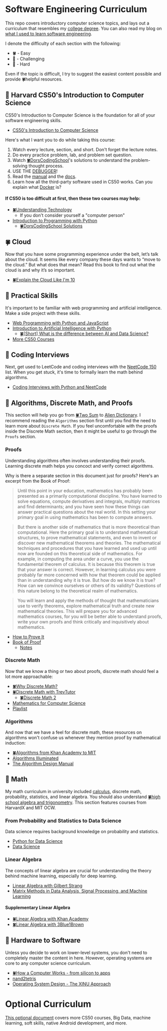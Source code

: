 # Software Engineering Curriculum

This repo covers introductory computer science topics, and lays out a curriculum that resembles my [college degree][1]. You can also read my blog on [what I used to learn software engineering][2].

I denote the difficulty of each section with the following:

- 🍀 - Easy
- 🤔 - Challenging
- 🤬 - Hard

Even if the topic is difficult, I try to suggest the easiest content possible and provide 🍀helpful resources.

[1]: https://www.cs.utexas.edu/sites/default/files/documents/4-Year%20Plan_1.pdf
[2]: https://medium.com/@seanaujong/a-software-engineering-journey-for-beginners-a08640916929

## 🤔 Harvard CS50's Introduction to Computer Science

CS50's Introduction to Computer Science is the foundation for all of your software engineering skills.

- [CS50's Introduction to Computer Science][3]

Here's what I want you to do while taking this course:

1. Watch every lecture, section, and short. Don't forget the lecture notes.
2. Do every practice problem, lab, and problem set question.
3. Watch [🍀DorsCodingSchool][4]'s solutions to understand the problem-solving thought process.
4. USE THE [DEBUGGER][5]!
5. Read the [manual][6] and the [docs][7].
6. Learn how all the third-party software used in CS50 works. Can you explain what [Docker][8] is?

[3]: https://cs50.harvard.edu/x
[4]: https://www.youtube.com/playlist?list=PLo_wesNOyQTMl3zIvoIVANOqGNL4B2Sg-
[5]: https://cs50.harvard.edu/x/2023/notes/2/#debugging
[6]: https://manual.cs50.io/
[7]: https://cs50.readthedocs.io/
[8]: https://cs50.readthedocs.io/docker/

#### If CS50 is too difficult at first, then these two courses may help:

- [🍀Understanding Technology](https://www.edx.org/course/cs50s-understanding-technology)
    - If you don't consider yourself a "computer person"
- [Introduction to Programming with Python](cs50.harvard.edu/python)
    - [🍀DorsCodingSchool Solutions](https://www.youtube.com/playlist?list=PLo_wesNOyQTNkV3DzBMz5HNfUDrVTEeh9)

## 🍀 Cloud

Now that you have some programming experience under the belt, let’s talk about the cloud. It seems like every company these days wants to “move to the cloud.” But what does that mean? Read this book to find out what the cloud is and why it’s so important.

- [🍀Explain the Cloud Like I'm 10](https://www.amazon.com/dp/B0765C4SNR)

## 🤔 Practical Skills

It's important to be familiar with web programming and artificial intelligence. Make a side project with these skills.

- [Web Programming with Python and JavaScript](https://cs50.harvard.edu/web/2020/)
- [Introduction to Artificial Intelligence with Python](https://www.edx.org/course/cs50s-introduction-to-artificial-intelligence-with-python)
    - [🍀[Short] What is the difference between AI and Data Science?](https://www.youtube.com/watch?v=kNrw64dmfpk)
- [More CS50 Courses](https://www.edx.org/cs50)

## 🤔 Coding Interviews

Next, get used to LeetCode and coding interviews with the [NeetCode 150](https://neetcode.io/practice) list. When you get stuck, it's time to formally learn the math behind algorithms.

- [Coding Interviews with Python and NeetCode](https://medium.com/@seanaujong/getting-started-with-technical-interviews-for-software-engineering-as-a-college-freshman-64dbecc0b15c)

## 🤬 Algorithms, Discrete Math, and Proofs

This section will help you go from [🍀Two Sum](https://leetcode.com/problems/two-sum/) to [Alien Dictionary](https://www.lintcode.com/problem/892/). I recommend reading the `Algorithms` section first until you find the need to learn more about `Discrete Math`. If you feel uncomfortable with the proofs inside the Discrete Math section, then it might be useful to go through the `Proofs` section.

### Proofs

Understanding algorithms often involves understanding their proofs. Learning discrete math helps you concoct and verify correct algorithms.

Why is there a separate section in this document just for proofs? Here's an excerpt from the Book of Proof:

> Until this point in your education, mathematics has probably been
presented as a primarily computational discipline. You have learned to
solve equations, compute derivatives and integrals, multiply matrices and
find determinants; and you have seen how these things can answer practical
questions about the real world. In this setting your primary goal in using
mathematics has been to compute answers.

> But there is another side of mathematics that is more theoretical than
computational. Here the primary goal is to understand mathematical
structures, to prove mathematical statements, and even to invent or discover
new mathematical theorems and theories. The mathematical techniques
and procedures that you have learned and used up until now are founded
on this theoretical side of mathematics. For example, in computing the area
under a curve, you use the fundamental theorem of calculus. It is because
this theorem is true that your answer is correct. However, in learning
calculus you were probably far more concerned with how that theorem could
be applied than in understanding why it is true. But how do we know it is
true? How can we convince ourselves or others of its validity? Questions of
this nature belong to the theoretical realm of mathematics.

> You will learn and apply the methods of thought that mathematicians use to verify theorems,
explore mathematical truth and create new mathematical theories. This
will prepare you for advanced mathematics courses, for you will be better
able to understand proofs, write your own proofs and think critically and
inquisitively about mathematics.

- [How to Prove It](https://users.metu.edu.tr/serge/courses/111-2011/textbook-math111.pdf)
- [Book of Proof](https://www.people.vcu.edu/~rhammack/BookOfProof/)
  - [Notes](discrete-math/book-of-proof/README.md)

### Discrete Math

Now that we know a thing or two about proofs, discrete math should feel a lot more approachable:

- [🍀Why Discrete Math?](https://masters.cs.uchicago.edu/page/math-computer-science-discrete-math)
- [🍀Discrete Math with TrevTutor](https://www.youtube.com/playlist?list=PLDDGPdw7e6Ag1EIznZ-m-qXu4XX3A0cIz)
  - [🍀Discrete Math 2](https://www.youtube.com/playlist?list=PLDDGPdw7e6Aj0amDsYInT_8p6xTSTGEi2)
- [Mathematics for Computer Science](https://ocw.mit.edu/courses/6-042j-mathematics-for-computer-science-spring-2015/)
- [Playlist](https://www.youtube.com/playlist?list=PLUl4u3cNGP60UlabZBeeqOuoLuj_KNphQ)

### Algorithms

And now that we have a feel for discrete math, these resources on algorithms won't confuse us whenever they mention proof by mathematical induction:

- [🍀Algorithms from Khan Academy to MIT](https://medium.com/@seanaujong/an-introduction-to-algorithms-d3d5edab5b6a)
- [Algorithms Illuminated](http://www.algorithmsilluminated.org/)
- [The Algorithm Design Manual](https://www.algorist.com/)

## 🤔 Math

My math curriculum in university included [calculus](https://www.youtube.com/playlist?list=PL21BCE50ABFF029F1), discrete math, probability, statistics, and linear algebra. You should also understand [🍀high school algebra and trigonometry](https://www.khanacademy.org/). This section features courses from HarvardX and MIT OCW.

### From Probability and Statistics to Data Science

Data science requires background knowledge on probability and statistics.

- [Python for Data Science](https://www.edx.org/professional-certificate/harvardx-learning-python-for-data-science)
- [Data Science](https://www.edx.org/professional-certificate/harvardx-data-science)

### Linear Algebra

The concepts of linear algebra are crucial for understanding the theory behind machine learning, especially for deep learning.

- [Linear Algebra with Gilbert Strang](https://www.youtube.com/playlist?list=PL221E2BBF13BECF6C)
- [Matrix Methods in Data Analysis, Signal Processing, and Machine Learning](https://www.youtube.com/playlist?list=PLUl4u3cNGP63oMNUHXqIUcrkS2PivhN3k)

#### Supplementary Linear Algebra

- [🍀Linear Algebra with Khan Academy](https://www.khanacademy.org/math/linear-algebra)
- [🍀Linear Algebra with 3Blue1Brown](https://www.youtube.com/playlist?list=PLZHQObOWTQDPD3MizzM2xVFitgF8hE_ab)

## 🤬 Hardware to Software

Unless you decide to work on lower-level systems, you don't need to completely master the content in here. However, operating systems are core to any computer science curriculum.

- [🍀How a Computer Works - from silicon to apps](https://www.youtube.com/watch?v=5f3NJnvnk7k)
- [nand2tetris](https://www.nand2tetris.org/)
- [Operating System Design - The XINU Approach](https://xinu.cs.purdue.edu/)

# Optional Curriculum

[This optional document](./OPTIONAL.md) covers more CS50 courses, Big Data, machine learning, soft skills, native Android development, and more.
